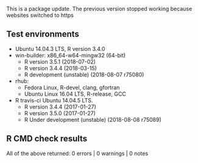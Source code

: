 This is a package update. The previous version stopped working because websites switched to https

## Test environments
* Ubuntu 14.04.3 LTS, R version 3.4.0
* win-builder: x86_64-w64-mingw32 (64-bit)
  * R version 3.5.1 (2018-07-02)
  * R version 3.4.4 (2018-03-15)
  * R development (unstable) (2018-08-07 r75080)
* rhub:
  * Fedora Linux, R-devel, clang, gfortran
  * Ubuntu Linux 16.04 LTS, R-release, GCC
* R travis-ci Ubuntu 14.04.5 LTS.
  * R version 3.4.4 (2017-01-27)
  * R version 3.5.0 (2017-01-27)
  * R Under development (unstable) (2018-08-08 r75089)

## R CMD check results
All of the above returned:
0 errors | 0 warnings | 0 notes 